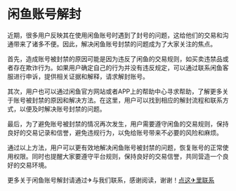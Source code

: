 # 闲鱼账号解封

近期，很多用户反映其在使用闲鱼账号时遇到了封号的问题，这给他们的交易和沟通带来了诸多不便。因此，解决闲鱼账号封禁的问题成为了大家关注的焦点。

首先，造成账号被封禁的原因可能是因为违反了闲鱼的交易规则，如买卖违禁品或者存在欺诈行为。如果用户确定自己的行为并没有违反规定，可以通过联系闲鱼客服进行申诉，提供相关证据和解释，请求解封账号。

其次，用户也可以通过闲鱼官方网站或者APP上的帮助中心寻求帮助，了解更多关于账号被封禁的原因和解决方法。在这里，用户可以找到相应的解封流程和联系方式，以便及时解决账号封禁的问题。

最后，为了避免账号被封禁的情况再次发生，用户需要遵守闲鱼的交易规则，保持良好的交易记录和信誉，避免违规行为，以免给账号带来不必要的风险和麻烦。

通过以上方法，用户可以更有效地解决闲鱼账号被封禁的问题，恢复账号的正常使用权限。同时也提醒大家要遵守平台规则，保持良好的交易信誉，共同营造一个良好的交易环境。

更多关于闲鱼账号解封请通过✈与我们联系，感谢阅读，谢谢！[点这✈里联系](https://add.k02.cc)